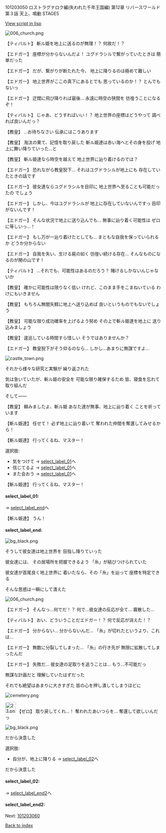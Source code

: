101203050 ロストラグナロク編(失われた千年王国編) 第12章 リバースワールド 第３話 天上、鳴動 STAGE5

[View script in lisp](../scripts/101203050.txt)

![006_church.png](../images/backgrounds/006_church.png)

【ティバルト】
斬ル姫を地上に送るのが無理！？
何故だ！？

【エドガー】
座標が分からないんだよ！
ユグドラシルで繋がっていたときは
簡単だった

【エドガー】
だが、繋がりが断たれた今、
地上に降りるのは極めて難しい

【エドガー】
地上世界がここの真下にあるとでも
思っているのか！？
とんでもないっ

【エドガー】
迂闊に飛び降りれば最後…
永遠に時空の狭間を
彷徨うことになるぞ！

【ティバルト】
じゃあ、どうすればいい！？
地上世界の座標はどうやって
調べれば良いんだっ？

【教皇】
…お待ちなさい
伝承にはこうあります

【教皇】
淘汰の果て、記憶を取り戻した
斬ル姫達は赤い海へとその身を投げ
地上に舞い降りていった…と

【教皇】
斬ル姫達なら時空を越えて
地上世界に辿り着けるのでは？

【エドガー】
恐れながら教皇猊下…
それはユグドラシルが地上にも
存在していたときの話です

【エドガー】
彼女達ならユグドラシルを目印に
地上世界へ至ることも可能だったの
でしょう

【エドガー】
しかし、今はユグドラシルが
地上に存在していないんですっ
目印がないんです！

【エドガー】
そんな状況で地上に送り込んでも…
無事に辿り着く可能性は
ゼロに等しいっ…！

【エドガー】
もし万が一辿り着けたとしても…
まともな自我を保っていられるか
どうか分からない

【エドガー】
自我を失い、生ける屍の如く
彷徨い続ける存在…
そんなものになるのが関の山です！

【ティバルト】
…それでも、可能性はあるのだろう？
賭けるしかないんじゃないか

【教皇】
確かに可能性は限りなく低い
けれど、このまま手をこまねいている
わけにもいきません

【教皇】
もちろん無闇矢鱈に地上へ送り込めば
良いというものでもないでしょう

【教皇】
可能な限り成功確率を上げるよう努め
その上で斬ル姫達を地上に
送り込みましょう

【教皇】
逡巡している時間すら惜しい
そうではありませんか？

【エドガー】
教皇猊下がそう仰るのなら…
しかし…あまりに無謀ですよ…

![castle_town.png](../images/backgrounds/castle_town.png)

それから様々な研究と実験が
繰り返された

気は急いていたが、斬ル姫の安全を
可能な限り確保するため
皆、寝食を忘れて取り組んだ

そして――

【教皇】
頼みましたよ、斬ル姫
あなた達が無事、地上に辿り着く
ことを祈っています

【斬ル姫達】
任せて！
必ず地上に辿り着いて
奪われた仲間を奪還してみせるから！

【斬ル姫達】
行ってくるね、マスター！

選択肢:
- 気をつけて → [select_label_01](#select_label_01)へ
- 信じてるよ → [select_label_01](#select_label_01)へ
- また会おう → [select_label_01](#select_label_01)へ


【斬ル姫達】
行ってくるね、マスター！

#### select_label_01:
 → [select_label_end](#select_label_end)へ

【斬ル姫達】
うん！

#### select_label_end:

![bg_black.png](../images/backgrounds/bg_black.png)

そうして彼女達は地上世界を
目指し降りていった

彼女達には、
その居場所を把握できるよう
「糸」が結びつけられていた

彼女達が首尾良く地上世界に
着いたなら、その「糸」を辿って
座標を特定できる

そんな思惑は一瞬にして潰えた

![006_church.png](../images/backgrounds/006_church.png)

【エドガー】
そんなっ…何でだ！？
何で…彼女達の反応が全て…
霧散した…

【ティバルト】
おい、どういうことだエドガー！？
何で反応が消えた！？

【エドガー】
分からない…
分からないんだ…
「糸」が切れたというより、これは…

【エドガー】
無数に分裂してしまった…
「糸」の行き先が
無限に拡散してしまったんだ

【エドガー】
失敗だ…
彼女達の足取りを追うことは…
もう…不可能だっ

無謀な計画だと
理解していたはずだった

それでも絶望はあまりに大きすぎた
皆の心を押し潰してしまうほどに

![cemetery.png](../images/backgrounds/cemetery.png)

<img src="../images/units/23.png" alt="23.png" height="34"/>
【ゼロ】
取り戻してくれ…！
奪われたあいつらを…
奪還して欲しいんだっ

![bg_black.png](../images/backgrounds/bg_black.png)

だから決意した

選択肢:
- 自分が、地上に降りる → [select_label_02](#select_label_02)へ

だから決意した

#### select_label_02:
 → [select_label_end2](#select_label_end2)へ

#### select_label_end2:


Next: [101203060](101203060.md)

[Back to index](index.md)
